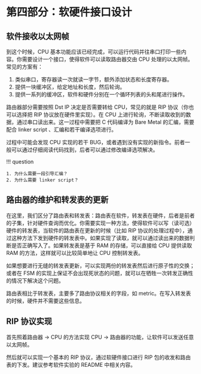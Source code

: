 # 第四部分：软硬件接口设计

## 软件接收以太网帧

到这个时候，CPU 基本功能应该已经完成，可以运行代码并往串口打印一些内容。你需要设计一个接口，使得软件可以读取路由器交由 CPU 处理的以太网帧。常见的方案有：

1. 类似串口，寄存器读一次就读一字节，额外添加状态和长度寄存器。
2. 提供一块缓冲区，给定地址和长度，然后轮询。
3. 提供一系列的缓冲区，软件和硬件分别在一个循环列表的头和尾进行操作。

路由器部分需要按照 Dst IP 决定是否需要转给 CPU，常见的就是 RIP 协议（你也可以选择把 RIP 协议放在硬件里实现）。在 CPU 上进行轮询，不断读取收到的数据，通过串口读出来。这一过程中需要把 C 代码编译为 Bare Metal 的汇编，需要配合 linker script 、汇编和若干编译选项进行。

过程中可能会发现 CPU 实现的若干 BUG，或者遇到没有实现的新指令。前者一般可以通过仔细阅读代码找到，后者可以通过修改编译选项解决。

!!! question

    1. 为什么需要一段引导汇编？
    2. 为什么需要 linker script？

## 路由器的维护和转发表的更新

在这里，我们区分了路由表和转发表：路由表在软件，转发表在硬件，后者是前者的子集，针对硬件查询而优化。你需要实现一种方法，使得软件可以写（读可选）硬件的转发表，当软件的路由表在更新的时候（比如 RIP 协议的处理过程中），通过这种方法下发到硬件的转发表中。如果实现了读取，就可以通过读出来的数据判断是否正确写入了。如果转发表是基于 RAM 的存储，可以直接给 CPU 提供读取 RAM 的方法，这样就可以比较简单地让 CPU 控制转发表。

如果想要进行无缝的转发表更新，可以实现两份的转发表然后进行原子性的交换；或者在 FSM 的实现上保证不会出现死状态的问题，就可以在牺牲一次转发正确性的情况下解决这个问题。

路由表相比于转发表，主要多了路由协议相关的字段，如 metric。在写入转发表的时候，硬件并不需要这些信息。

## RIP 协议实现

首先照着路由器 -> CPU 的方法实现 CPU -> 路由器的功能，让软件可以发送任意以太网帧。

然后就可以实现一个基本的 RIP 协议，通过软硬件接口进行 RIP 包的收发和路由表的下发。建议参考软件实验的 README 中相关内容。
